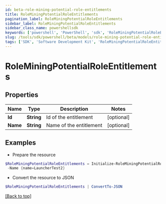 ```yaml
---
id: beta-role-mining-potential-role-entitlements
title: RoleMiningPotentialRoleEntitlements
pagination_label: RoleMiningPotentialRoleEntitlements
sidebar_label: RoleMiningPotentialRoleEntitlements
sidebar_class_name: powershellsdk
keywords: ['powershell', 'PowerShell', 'sdk', 'RoleMiningPotentialRoleEntitlements', 'BetaRoleMiningPotentialRoleEntitlements'] 
slug: /tools/sdk/powershell/beta/models/role-mining-potential-role-entitlements
tags: ['SDK', 'Software Development Kit', 'RoleMiningPotentialRoleEntitlements', 'BetaRoleMiningPotentialRoleEntitlements']
---
```



# RoleMiningPotentialRoleEntitlements

## Properties

Name | Type | Description | Notes
------------ | ------------- | ------------- | -------------
**Id** | **String** | Id of the entitlement | [optional] 
**Name** | **String** | Name of the entitlement | [optional] 

## Examples

- Prepare the resource
```powershell
$RoleMiningPotentialRoleEntitlements = Initialize-RoleMiningPotentialRoleEntitlements  -Id {id=2c9180877212632a017228d5a796292c} `
 -Name {name=LauncherTest2}
```

- Convert the resource to JSON
```powershell
$RoleMiningPotentialRoleEntitlements | ConvertTo-JSON
```


[[Back to top]](#) 

